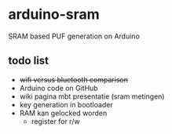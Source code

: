 # arduino-sram
SRAM based PUF generation on Arduino

## todo list
* ~~wifi versus bluetooth comparison~~
* Arduino code on GitHub  
* wiki pagina mbt presentatie (sram metingen)  
* key generation in bootloader  
* RAM kan gelocked worden  
   * register for r/w  

